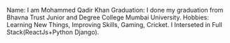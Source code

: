 Name: I am Mohammed Qadir Khan
Graduation: I done my graduation  from Bhavna Trust Junior and Degree College Mumbai University.
Hobbies: Learning New Things, Improving Skills, Gaming, Cricket.
I Interseted in Full Stack(ReactJs+Python Django).
